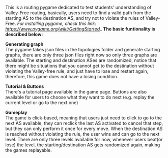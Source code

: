 This is a routing pygame dedicated to test students' understanding of Valley-Free routing, basically, users need to find a valid path from the starting AS to the
destination AS, and try not to violate the rules of Valley-Free.
_For installing pygame, check this link: https://www.pygame.org/wiki/GettingStarted__
  **The basic funtionality is described below:**

**Generating graph**   
 The pygame takes json files in the topologies folder and generate starting graphs, there are only three json files right now so only three graphs are available. 
 The starting and destination ASes are randomized, notice that there might be situations that you cannot get to the destination without violating the Valley-free rule, 
 and just have to lose and restart again, therefore, this game does not have a losing condition.
 
 **Tutorial & Buttons**   
 There's a tutorial page available in the game page. Buttons are also available for users to choose what they want to do next (e.g. replay the current level or go to the
 next one)
 
 **Gameplay**   
 The game is click-based, meaning that users just need to click to go to the next AS available, they can reclick the last AS activated to cancel that step, but they can only 
 perform it once for every move. When the destination AS is reached without violating the rule, the user wins and can go to the next level. There are only three levels
 available for now, whenever users beat(or lose) the level, the starting/destination AS gets randomized again, making the games replayable.
 
